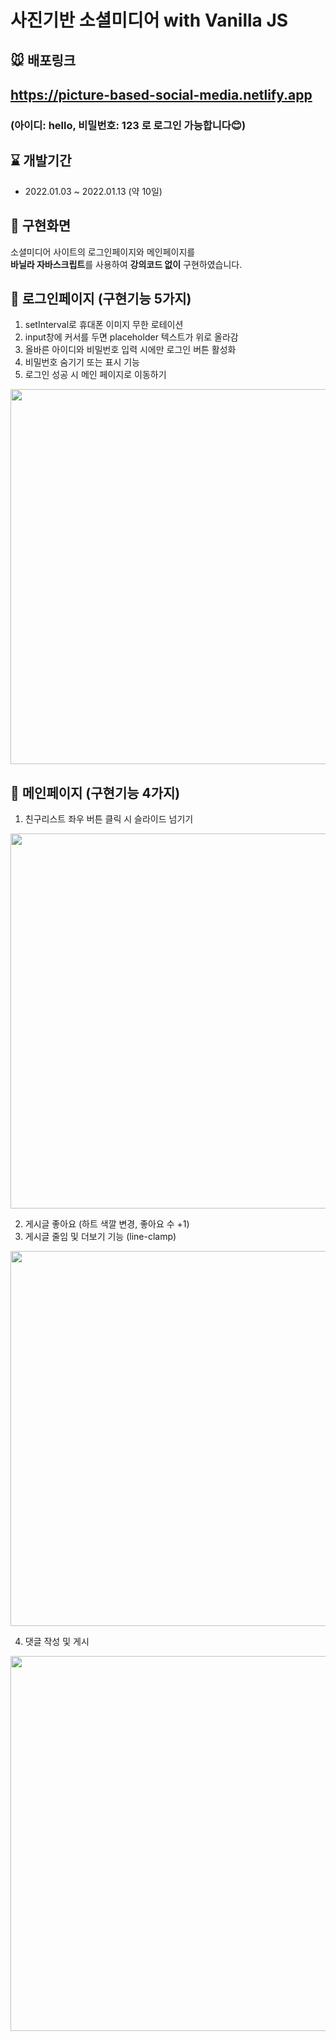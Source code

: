 # 사진기반 소셜미디어 with Vanilla JS

## 🐭 배포링크
<h2><a href="https://picture-based-social-media.netlify.app">https://picture-based-social-media.netlify.app</a></h2>
<h3>(아이디: hello, 비밀번호: 123 로 로그인 가능합니다😊)</h3>

## ⌛ 개발기간
- 2022.01.03 ~ 2022.01.13 (약 10일)

## 🎀 구현화면
소셜미디어 사이트의 로그인페이지와 메인페이지를  <br/>
**바닐라 자바스크립트**를 사용하여 **강의코드 없이** 구현하였습니다.

## 🌊 로그인페이지 (구현기능 5가지)
1. setInterval로 휴대폰 이미지 무한 로테이션
2. input창에 커서를 두면 placeholder 텍스트가 위로 올라감
3. 올바른 아이디와 비밀번호 입력 시에만 로그인 버튼 활성화
4. 비밀번호 숨기기 또는 표시 기능
5. 로그인 성공 시 메인 페이지로 이동하기

 <img width="600" src="https://user-images.githubusercontent.com/68722179/149500395-cd598b18-80f8-4a67-933d-d9f6808c65e0.gif" />

## 🧨 메인페이지 (구현기능 4가지)
1. 친구리스트 좌우 버튼 클릭 시 슬라이드 넘기기

 <img width="600" src="https://user-images.githubusercontent.com/68722179/149501601-5e1b7456-84f0-4124-b5c8-7bc0539ac963.gif" />

2. 게시글 좋아요 (하트 색깔 변경, 좋아요 수 +1)
3. 게시글 줄임 및 더보기 기능 (line-clamp)

 <img width="600" src="https://user-images.githubusercontent.com/68722179/149500379-0315204c-3cc4-4bc5-8636-c0c3b15f1fc7.gif" />

4. 댓글 작성 및 게시

 <img width="600" src="https://user-images.githubusercontent.com/68722179/149500680-00c55fb8-fb87-406a-8b12-ceba8d68ecde.gif" />
